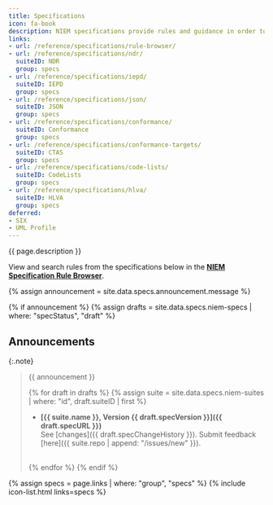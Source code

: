 ```yaml
---
title: Specifications
icon: fa-book
description: NIEM specifications provide rules and guidance in order to design consistent and well-defined information exchanges.  Specifications are managed by the NIEM Technical Architecture Committee (NTAC).
links:
- url: /reference/specifications/rule-browser/
- url: /reference/specifications/ndr/
  suiteID: NDR
  group: specs
- url: /reference/specifications/iepd/
  suiteID: IEPD
  group: specs
- url: /reference/specifications/json/
  suiteID: JSON
  group: specs
- url: /reference/specifications/conformance/
  suiteID: Conformance
  group: specs
- url: /reference/specifications/conformance-targets/
  suiteID: CTAS
  group: specs
- url: /reference/specifications/code-lists/
  suiteID: CodeLists
  group: specs
- url: /reference/specifications/hlva/
  suiteID: HLVA
  group: specs
deferred:
- SIX
- UML Profile
---
```


{{ page.description }}

View and search rules from the specifications below in the **[NIEM Specification Rule Browser](./rule-browser)**.

{% assign announcement = site.data.specs.announcement.message %}

{% if announcement %}
{% assign drafts = site.data.specs.niem-specs | where: "specStatus", "draft" %}

## Announcements

{:.note}
> {{ announcement }}
>
> {% for draft in drafts %}
> {% assign suite = site.data.specs.niem-suites | where: "id", draft.suiteID | first %}
> - **[{{ suite.name }}, Version {{ draft.specVersion }}]({{ draft.specURL }})**
>  <br/>See [changes]({{ draft.specChangeHistory }}). Submit feedback [here]({{ suite.repo | append: "/issues/new" }}).<br/><br/>
>
>{% endfor %}
{% endif %}

<!-- Loop through specifications -->

{% assign specs = page.links | where: "group", "specs" %}
{% include icon-list.html links=specs %}
